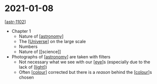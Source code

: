 # 2021-01-08

[[astr-1102]]

- Chapter 1
  - Nature of [[astronomy]]
  - The [[Universe]] on the large scale
  - Numbers
  - Nature of [[science]]
- Photographs of [[astronomy]] are taken with filters
  - Not necessary what we see with our [[eye]]s (especially due to the lack of [[light]])
  - Often [[colour]] corrected but there is a *reason* behind the [[colour]]s chosen

[//begin]: # "Autogenerated link references for markdown compatibility"
[astr-1102]: astr-1102 "ASTR 1102 - Intro to Stars and Galaxies"
[astronomy]: astronomy "Astronomy"
[Universe]: universe "Universe"
[eye]: eye "Eye"
[light]: light "Light"
[colour]: colour "Colour"
[//end]: # "Autogenerated link references"